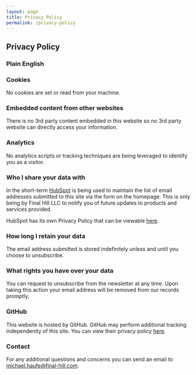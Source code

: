 ```yaml
---
layout: page
title: Privacy Policy
permalink: /privacy-policy
---
```


## Privacy Policy

### Plain English

### Cookies

No cookies are set or read from your machine.

### Embedded content from other websites

There is no 3rd party content embedded in this website so no 3rd party website can directly access your information.

### Analytics

No analytics scripts or tracking techniques are being leveraged to identify you as a visitor.

### Who I share your data with

In the short-term [HubSpot](https://www.hubspot.com/) is being used to maintain the list of email
addresses submitted to this site via the form on the homepage. This is only being by Final Hill LLC to
notify you of future updates to products and services provided.

HubSpot has its own Privacy Policy that can be viewable [here](https://legal.hubspot.com/privacy-policy).

### How long I retain your data

The email address submitted is stored indefinitely unless and until you choose to unsubscribe.

### What rights you have over your data

You can request to unsubscribe from the newsletter at any time. Upon taking this action your email address
will be removed from our records promptly.

### GitHub

This website is hosted by GitHub. GitHub may perform additional tracking independently of this site.
You can view their privacy policy [here](https://docs.github.com/en/github/site-policy/github-privacy-statement).

### Contact

For any additional questions and concerns you can send an email to <michael.haufe@final-hill.com>.